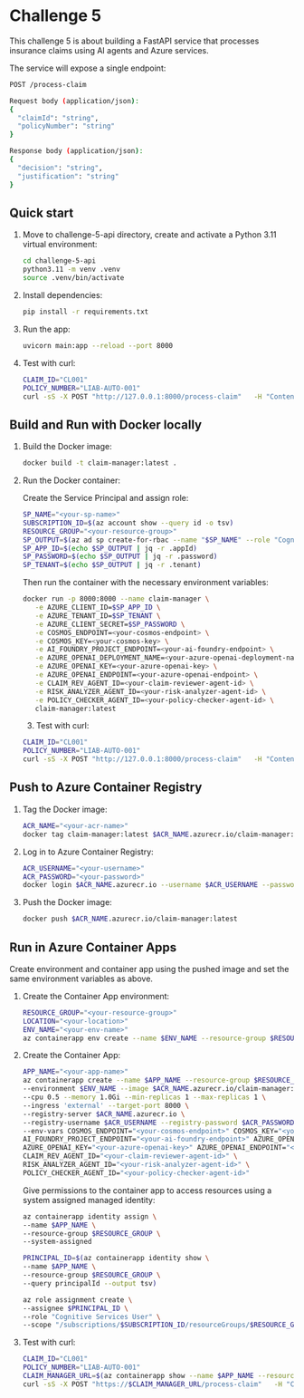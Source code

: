 # Challenge 5 

This challenge 5 is about building a FastAPI service that processes insurance claims using AI agents and Azure services.

The service will expose a single endpoint:

```bash
POST /process-claim

Request body (application/json):
{
  "claimId": "string",
  "policyNumber": "string"
}

Response body (application/json):
{
  "decision": "string",
  "justification": "string"
}
```

## Quick start

1. Move to challenge-5-api directory, create and activate a Python 3.11 virtual environment:

   ```bash
   cd challenge-5-api
   python3.11 -m venv .venv
   source .venv/bin/activate
   ```

2. Install dependencies:

   ```bash
   pip install -r requirements.txt
   ```

3. Run the app:

   ```bash
   uvicorn main:app --reload --port 8000
   ```

4. Test with curl:

   ```bash
   CLAIM_ID="CL001"
   POLICY_NUMBER="LIAB-AUTO-001"
   curl -sS -X POST "http://127.0.0.1:8000/process-claim"   -H "Content-Type: application/json"   -d "{\"claimId\":\"$CLAIM_ID\",\"policyNumber\":\"$POLICY_NUMBER\"}" | jq
   ```

## Build and Run with Docker locally

1. Build the Docker image:

   ```bash
   docker build -t claim-manager:latest .
   ```

2. Run the Docker container:

   Create the Service Principal and assign role:

   ```bash
   SP_NAME="<your-sp-name>"
   SUBSCRIPTION_ID=$(az account show --query id -o tsv)
   RESOURCE_GROUP="<your-resource-group>"
   SP_OUTPUT=$(az ad sp create-for-rbac --name "$SP_NAME" --role "Cognitive Services User" --scopes "/subscriptions/$SUBSCRIPTION_ID/resourceGroups/$RESOURCE_GROUP" 2>/dev/null || echo "Service principal might already exist")
   SP_APP_ID=$(echo $SP_OUTPUT | jq -r .appId)
   SP_PASSWORD=$(echo $SP_OUTPUT | jq -r .password)
   SP_TENANT=$(echo $SP_OUTPUT | jq -r .tenant)
   ```

   Then run the container with the necessary environment variables:

   ```bash
   docker run -p 8000:8000 --name claim-manager \
      -e AZURE_CLIENT_ID=$SP_APP_ID \
      -e AZURE_TENANT_ID=$SP_TENANT \
      -e AZURE_CLIENT_SECRET=$SP_PASSWORD \
      -e COSMOS_ENDPOINT=<your-cosmos-endpoint> \
      -e COSMOS_KEY=<your-cosmos-key> \
      -e AI_FOUNDRY_PROJECT_ENDPOINT=<your-ai-foundry-endpoint> \
      -e AZURE_OPENAI_DEPLOYMENT_NAME=<your-azure-openai-deployment-name> \
      -e AZURE_OPENAI_KEY=<your-azure-openai-key> \
      -e AZURE_OPENAI_ENDPOINT=<your-azure-openai-endpoint> \
      -e CLAIM_REV_AGENT_ID=<your-claim-reviewer-agent-id> \
      -e RISK_ANALYZER_AGENT_ID=<your-risk-analyzer-agent-id> \
      -e POLICY_CHECKER_AGENT_ID=<your-policy-checker-agent-id> \
      claim-manager:latest
   ```

   3. Test with curl:

   ```bash
   CLAIM_ID="CL001"
   POLICY_NUMBER="LIAB-AUTO-001"
   curl -sS -X POST "http://127.0.0.1:8000/process-claim"   -H "Content-Type: application/json"   -d "{\"claimId\":\"$CLAIM_ID\",\"policyNumber\":\"$POLICY_NUMBER\"}" | jq
   ```

## Push to Azure Container Registry

1. Tag the Docker image:

   ```bash
   ACR_NAME="<your-acr-name>"
   docker tag claim-manager:latest $ACR_NAME.azurecr.io/claim-manager:latest
   ```

2. Log in to Azure Container Registry:

   ```bash
   ACR_USERNAME="<your-username>"
   ACR_PASSWORD="<your-password>"
   docker login $ACR_NAME.azurecr.io --username $ACR_USERNAME --password $ACR_PASSWORD
   ```

3. Push the Docker image:

   ```bash
   docker push $ACR_NAME.azurecr.io/claim-manager:latest
   ```

## Run in Azure Container Apps


Create environment and container app using the pushed image and set the same environment variables as above.

1. Create the Container App environment:

   ```bash
   RESOURCE_GROUP="<your-resource-group>"
   LOCATION="<your-location>"
   ENV_NAME="<your-env-name>"
   az containerapp env create --name $ENV_NAME --resource-group $RESOURCE_GROUP --location $LOCATION
   ```

2. Create the Container App:

   ```bash
   APP_NAME="<your-app-name>"
   az containerapp create --name $APP_NAME --resource-group $RESOURCE_GROUP \
   --environment $ENV_NAME --image $ACR_NAME.azurecr.io/claim-manager:latest \
   --cpu 0.5 --memory 1.0Gi --min-replicas 1 --max-replicas 1 \
   --ingress 'external' --target-port 8000 \
   --registry-server $ACR_NAME.azurecr.io \
   --registry-username $ACR_USERNAME --registry-password $ACR_PASSWORD \
   --env-vars COSMOS_ENDPOINT="<your-cosmos-endpoint>" COSMOS_KEY="<your-cosmos-key>" \
   AI_FOUNDRY_PROJECT_ENDPOINT="<your-ai-foundry-endpoint>" AZURE_OPENAI_DEPLOYMENT_NAME="<your-azure-openai-deployment-name>" \
   AZURE_OPENAI_KEY="<your-azure-openai-key>" AZURE_OPENAI_ENDPOINT="<your-azure-openai-endpoint>" \
   CLAIM_REV_AGENT_ID="<your-claim-reviewer-agent-id>" \
   RISK_ANALYZER_AGENT_ID="<your-risk-analyzer-agent-id>" \
   POLICY_CHECKER_AGENT_ID="<your-policy-checker-agent-id>" 
   ```

   Give permissions to the container app to access resources using a system assigned managed identity:

   ```bash
   az containerapp identity assign \
   --name $APP_NAME \
   --resource-group $RESOURCE_GROUP \
   --system-assigned

   PRINCIPAL_ID=$(az containerapp identity show \
   --name $APP_NAME \
   --resource-group $RESOURCE_GROUP \
   --query principalId --output tsv)

   az role assignment create \
   --assignee $PRINCIPAL_ID \
   --role "Cognitive Services User" \
   --scope "/subscriptions/$SUBSCRIPTION_ID/resourceGroups/$RESOURCE_GROUP"
   ```


3. Test with curl:

   ```bash
   CLAIM_ID="CL001"
   POLICY_NUMBER="LIAB-AUTO-001"
   CLAIM_MANAGER_URL=$(az containerapp show --name $APP_NAME --resource-group $RESOURCE_GROUP --query properties.configuration.ingress.fqdn -o tsv)
   curl -sS -X POST "https://$CLAIM_MANAGER_URL/process-claim"   -H "Content-Type: application/json"   -d "{\"claimId\":\"$CLAIM_ID\",\"policyNumber\":\"$POLICY_NUMBER\"}" | jq
   ```